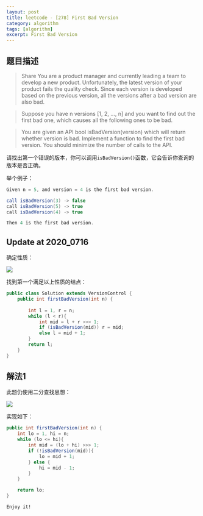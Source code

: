 ```yaml
---
layout: post
title: leetcode - [278] First Bad Version
category: algorithm
tags: [algorithm]
excerpt: First Bad Version
---
```


## 题目描述  

> Share
You are a product manager and currently leading a team to develop a new product. Unfortunately, the latest version of your product fails the quality check. Since each version is developed based on the previous version, all the versions after a bad version are also bad.  

> Suppose you have n versions [1, 2, ..., n] and you want to find out the first bad one, which causes all the following ones to be bad.  

> You are given an API bool isBadVersion(version) which will return whether version is bad. Implement a function to find the first bad version. You should minimize the number of calls to the API.

请找出第一个错误的版本，你可以调用`isBadVersion()`函数，它会告诉你查询的版本是否正确。  

举个例子：  

``` java
Given n = 5, and version = 4 is the first bad version.

call isBadVersion(3) -> false
call isBadVersion(5) -> true
call isBadVersion(4) -> true

Then 4 is the first bad version. 
```

## Update at 2020_0716  

确定性质：  


![](https://yyc-images.oss-cn-beijing.aliyuncs.com/leetcode_278_key_2020_0716.png)  

找到第一个满足以上性质的结点：  

``` java
public class Solution extends VersionControl {
    public int firstBadVersion(int n) {
        
        int l = 1, r = n;
        while (l < r){
            int mid = l + r >>> 1;
            if (isBadVersion(mid)) r = mid;
            else l = mid + 1;
        }
        return l;
    }
} 
```


## 解法1

此题仍使用二分查找思想：  



![](https://yyc-images.oss-cn-beijing.aliyuncs.com/leetcode_278.png)  

实现如下：  

``` java
public int firstBadVersion(int n) {
    int lo = 1, hi = n;
    while (lo <= hi){
        int mid = (lo + hi) >>> 1;
        if (!isBadVersion(mid)){
            lo = mid + 1;
        } else {
            hi = mid - 1;
        }
    }

    return lo;
}
```


`Enjoy it!`
